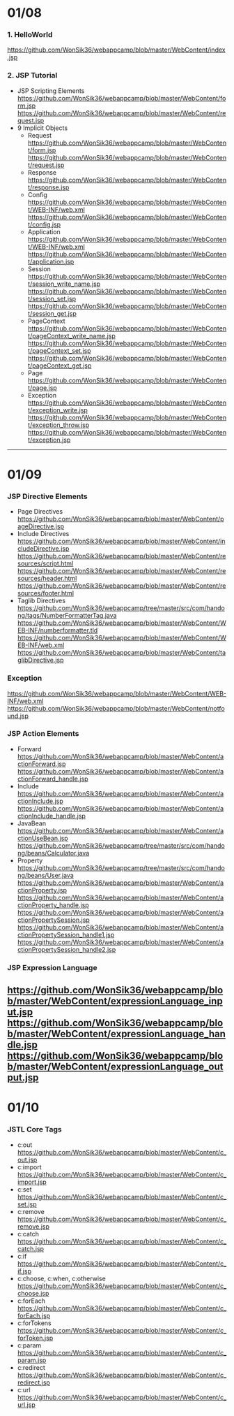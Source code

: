 # 01/08
### 1. HelloWorld
https://github.com/WonSik36/webappcamp/blob/master/WebContent/index.jsp
### 2. JSP Tutorial
* JSP Scripting Elements<br>
	https://github.com/WonSik36/webappcamp/blob/master/WebContent/form.jsp
	https://github.com/WonSik36/webappcamp/blob/master/WebContent/request.jsp
* 9 Implicit Objects
	* Request<br>
		https://github.com/WonSik36/webappcamp/blob/master/WebContent/form.jsp
		https://github.com/WonSik36/webappcamp/blob/master/WebContent/request.jsp
	* Response<br>
		https://github.com/WonSik36/webappcamp/blob/master/WebContent/response.jsp
	* Config<br>
		https://github.com/WonSik36/webappcamp/blob/master/WebContent/WEB-INF/web.xml
		https://github.com/WonSik36/webappcamp/blob/master/WebContent/config.jsp
	* Application<br>
		https://github.com/WonSik36/webappcamp/blob/master/WebContent/WEB-INF/web.xml
		https://github.com/WonSik36/webappcamp/blob/master/WebContent/application.jsp
	* Session<br>
		https://github.com/WonSik36/webappcamp/blob/master/WebContent/session_write_name.jsp
		https://github.com/WonSik36/webappcamp/blob/master/WebContent/session_set.jsp
		https://github.com/WonSik36/webappcamp/blob/master/WebContent/session_get.jsp
	* PageContext<br>
		https://github.com/WonSik36/webappcamp/blob/master/WebContent/pageContext_write_name.jsp
		https://github.com/WonSik36/webappcamp/blob/master/WebContent/pageContext_set.jsp
		https://github.com/WonSik36/webappcamp/blob/master/WebContent/pageContext_get.jsp
	* Page<br>
		https://github.com/WonSik36/webappcamp/blob/master/WebContent/page.jsp
	* Exception<br>
		https://github.com/WonSik36/webappcamp/blob/master/WebContent/exception_write.jsp
		https://github.com/WonSik36/webappcamp/blob/master/WebContent/exception_throw.jsp
		https://github.com/WonSik36/webappcamp/blob/master/WebContent/exception.jsp
------------

# 01/09
### JSP Directive Elements
* Page Directives<br>
https://github.com/WonSik36/webappcamp/blob/master/WebContent/pageDirective.jsp
* Include Directives<br>
	https://github.com/WonSik36/webappcamp/blob/master/WebContent/includeDirective.jsp
	https://github.com/WonSik36/webappcamp/blob/master/WebContent/resources/script.html
	https://github.com/WonSik36/webappcamp/blob/master/WebContent/resources/header.html
	https://github.com/WonSik36/webappcamp/blob/master/WebContent/resources/footer.html
* Taglib Directives<br>
	https://github.com/WonSik36/webappcamp/tree/master/src/com/handong/tags/NumberFormatterTag.java
	https://github.com/WonSik36/webappcamp/blob/master/WebContent/WEB-INF/numberformatter.tld
	https://github.com/WonSik36/webappcamp/blob/master/WebContent/WEB-INF/web.xml
	https://github.com/WonSik36/webappcamp/blob/master/WebContent/taglibDirective.jsp

### Exception
https://github.com/WonSik36/webappcamp/blob/master/WebContent/WEB-INF/web.xml
https://github.com/WonSik36/webappcamp/blob/master/WebContent/notfound.jsp

### JSP Action Elements
* Forward<br>
https://github.com/WonSik36/webappcamp/blob/master/WebContent/actionForward.jsp
https://github.com/WonSik36/webappcamp/blob/master/WebContent/actionForward_handle.jsp
* Include<br>
https://github.com/WonSik36/webappcamp/blob/master/WebContent/actionInclude.jsp
https://github.com/WonSik36/webappcamp/blob/master/WebContent/actionInclude_handle.jsp
* JavaBean<br>
https://github.com/WonSik36/webappcamp/blob/master/WebContent/actionUseBean.jsp
https://github.com/WonSik36/webappcamp/tree/master/src/com/handong/beans/Calculator.java
* Property<br>
https://github.com/WonSik36/webappcamp/tree/master/src/com/handong/beans/User.java
https://github.com/WonSik36/webappcamp/blob/master/WebContent/actionProperty.jsp
https://github.com/WonSik36/webappcamp/blob/master/WebContent/actionProperty_handle.jsp
https://github.com/WonSik36/webappcamp/blob/master/WebContent/actionPropertySession.jsp
https://github.com/WonSik36/webappcamp/blob/master/WebContent/actionPropertySession_handle1.jsp
https://github.com/WonSik36/webappcamp/blob/master/WebContent/actionPropertySession_handle2.jsp

### JSP Expression Language
https://github.com/WonSik36/webappcamp/blob/master/WebContent/expressionLanguage_input.jsp
https://github.com/WonSik36/webappcamp/blob/master/WebContent/expressionLanguage_handle.jsp
https://github.com/WonSik36/webappcamp/blob/master/WebContent/expressionLanguage_output.jsp
------------

# 01/10
### JSTL Core Tags
* c:out<br>
https://github.com/WonSik36/webappcamp/blob/master/WebContent/c_out.jsp
* c:import<br>
https://github.com/WonSik36/webappcamp/blob/master/WebContent/c_import.jsp
* c:set<br>
https://github.com/WonSik36/webappcamp/blob/master/WebContent/c_set.jsp
* c:remove<br>
https://github.com/WonSik36/webappcamp/blob/master/WebContent/c_remove.jsp
* c:catch<br>
https://github.com/WonSik36/webappcamp/blob/master/WebContent/c_catch.jsp
* c:if<br>
https://github.com/WonSik36/webappcamp/blob/master/WebContent/c_if.jsp
* c:choose, c:when, c:otherwise<br>
https://github.com/WonSik36/webappcamp/blob/master/WebContent/c_choose.jsp
* c:forEach<br>
https://github.com/WonSik36/webappcamp/blob/master/WebContent/c_forEach.jsp
* c:forTokens<br>
https://github.com/WonSik36/webappcamp/blob/master/WebContent/c_forToken.jsp
* c:param<br>
https://github.com/WonSik36/webappcamp/blob/master/WebContent/c_param.jsp
* c:redirect<br>
https://github.com/WonSik36/webappcamp/blob/master/WebContent/c_redirect.jsp
* c:url<br>
https://github.com/WonSik36/webappcamp/blob/master/WebContent/c_url.jsp